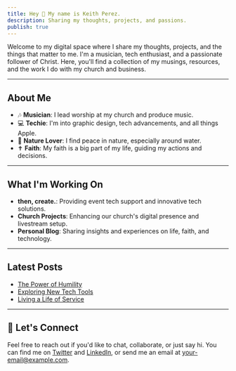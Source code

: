 ```yaml
---
title: Hey 👋 My name is Keith Perez.
description: Sharing my thoughts, projects, and passions.
publish: true
---
```


Welcome to my digital space where I share my thoughts, projects, and the things that matter to me. I'm a musician, tech enthusiast, and a passionate follower of Christ. Here, you'll find a collection of my musings, resources, and the work I do with my church and business.

---

## About Me

- 🎶 **Musician**: I lead worship at my church and produce music. 
- 💻 **Techie**: I'm into graphic design, tech advancements, and all things Apple.
- 🌿 **Nature Lover**: I find peace in nature, especially around water.
- ✝️  **Faith**: My faith is a big part of my life, guiding my actions and decisions.

---

## What I'm Working On

- **then, create.**: Providing event tech support and innovative tech solutions.
- **Church Projects**: Enhancing our church's digital presence and livestream setup.
- **Personal Blog**: Sharing insights and experiences on life, faith, and technology.

---

## Latest Posts

- [The Power of Humility](#)
- [Exploring New Tech Tools](#)
- [Living a Life of Service](#)

---

## 💌  Let's Connect

Feel free to reach out if you'd like to chat, collaborate, or just say hi. You can find me on [Twitter](#) and [LinkedIn](#), or send me an email at [your-email@example.com](mailto:your-email@example.com).

